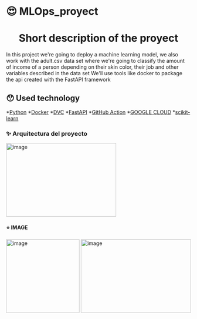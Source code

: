 
# 😍 MLOps_proyect
<h1 align="center"> Short description of the proyect </h1>
In this project we're going to deploy a machine learning model, we also work with the adult.csv data set where we're going to classify the amount of income 
of a person depending on their skin color, their job and other variables described in the data set
We'll use tools like docker to package  the api created with the FastAPI framework

## 😯 Used technology
*[Python](#Python)
*[Docker](#Docker)
*[DVC](#DVC)
*[FastAPI](#FastAPI)
*[GitHub Action](#GitHubAction)
*[GOOGLE CLOUD](#GOOGLEGLOUD)
*[scikit-learn](#sckit-learn)

### ✨ Arquitectura del proyecto
<img src="https://static.platzi.com/media/user_upload/Arquitecture-b82a207a-4d89-49af-988c-d0b410fe676c.jpg" alt="image" width="300" height="200">

#### :star: IMAGE
<img src="https://d1.awsstatic.com/acs/characters/Logos/Docker-Logo_Horizontel_279x131.b8a5c41e56b77706656d61080f6a0217a3ba356d.png" alt="image" width="200" height="200">
<img src="https://i.imgur.com/p0Nufjn.jpg" alt="image" width="300" height="200">

